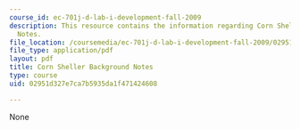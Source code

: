 ```yaml
---
course_id: ec-701j-d-lab-i-development-fall-2009
description: This resource contains the information regarding Corn Sheller Background
  Notes.
file_location: /coursemedia/ec-701j-d-lab-i-development-fall-2009/02951d327e7ca7b5935da1f471424608_MITEC_701JF09_corn_bg.pdf
file_type: application/pdf
layout: pdf
title: Corn Sheller Background Notes
type: course
uid: 02951d327e7ca7b5935da1f471424608

---
```

None